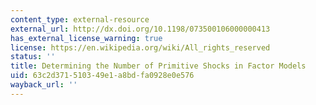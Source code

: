 ```yaml
---
content_type: external-resource
external_url: http://dx.doi.org/10.1198/073500106000000413
has_external_license_warning: true
license: https://en.wikipedia.org/wiki/All_rights_reserved
status: ''
title: Determining the Number of Primitive Shocks in Factor Models
uid: 63c2d371-5103-49e1-a8bd-fa0928e0e576
wayback_url: ''
---
```

